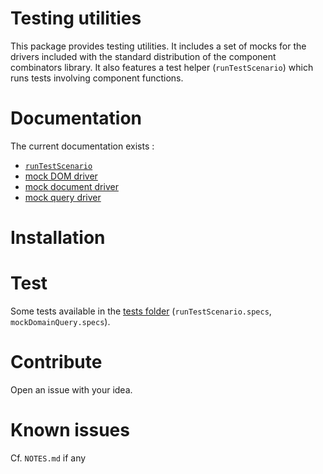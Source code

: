 # Testing utilities
This package provides testing utilities. It includes a set of mocks for the drivers included with
 the standard distribution of the component combinators library. It also features a test helper 
 (`runTestScenario`) which runs tests involving component functions.

# Documentation
The current documentation exists :

- [`runTestScenario`](http://brucou.github.io/projects/component-combinators/runtestscenario/)
- [mock DOM driver](http://brucou.github.io/projects/component-combinators/mocking-the-dom-driver/)
- [mock document driver](http://brucou.github.io/projects/component-combinators/mocking-the-document-driver/)
- [mock query driver](http://brucou.github.io/projects/component-combinators/mocking-the-query-driver/)

# Installation

# Test
Some tests available in the [tests folder](https://github.com/brucou/component-combinators/tree/master/test) (`runTestScenario.specs`, `mockDomainQuery.specs`).

# Contribute
Open an issue with your idea.

# Known issues
Cf. `NOTES.md` if any
